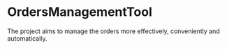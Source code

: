 # OrdersManagementTool
The project aims to manage the orders more effectively, conveniently and automatically.  
